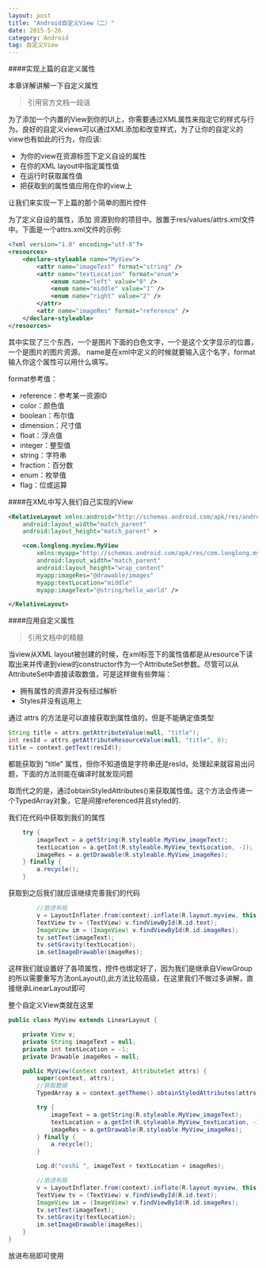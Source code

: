 ```yaml
---
layout: post
title: "Android自定义View（二）"
date: 2015-5-26
category: Android
tag: 自定义View
---
```


####实现上篇的自定义属性

本章详解讲解一下自定义属性

> 引用官方文档一段话

为了添加一个内置的View到你的UI上，你需要通过XML属性来指定它的样式与行为。良好的自定义views可以通过XML添加和改变样式，为了让你的自定义的view也有如此的行为，你应该:

- 为你的view在资源标签下定义自设的属性
- 在你的XML layout中指定属性值
- 在运行时获取属性值
- 把获取到的属性值应用在你的view上

让我们来实现一下上篇的那个简单的图片控件

为了定义自设的属性，添加 资源到你的项目中。放置于res/values/attrs.xml文件中。下面是一个attrs.xml文件的示例:

```xml
<?xml version="1.0" encoding="utf-8"?>
<resources>
    <declare-styleable name="MyView">
        <attr name="imageText" format="string" />
        <attr name="textLocation" format="enum">
            <enum name="left" value="0" />
            <enum name="middle" value="1" />
            <enum name="right" value="2" />
        </attr>
        <attr name="imageRes" format="reference" />
    </declare-styleable>
</resources>
```
其中实现了三个东西，一个是图片下面的白色文字，一个是这个文字显示的位置，一个是图片的图片资源。
name是在xml中定义的时候就要输入这个名字，format输入你这个属性可以用什么填写。

format参考值：

- reference：参考某一资源ID
- color：颜色值
- boolean：布尔值
- dimension：尺寸值
- float：浮点值
- integer：整型值
- string：字符串
- fraction：百分数
- enum：枚举值
- flag：位或运算

####在XML中写入我们自己实现的View

```xml
<RelativeLayout xmlns:android="http://schemas.android.com/apk/res/android"
    android:layout_width="match_parent"
    android:layout_height="match_parent" >

    <com.longlong.myview.MyView
	    xmlns:myapp="http://schemas.android.com/apk/res/com.longlong.myview"
        android:layout_width="match_parent"
        android:layout_height="wrap_content"
        myapp:imageRes="@drawable/images"
        myapp:textLocation="middle"
        myapp:imageText="@string/hello_world" />

</RelativeLayout>
```

####应用自定义属性

> 引用文档中的精髓

当view从XML layout被创建的时候，在xml标签下的属性值都是从resource下读取出来并传递到view的constructor作为一个AttributeSet参数。尽管可以从AttributeSet中直接读取数值，可是这样做有些弊端：

- 拥有属性的资源并没有经过解析
- Styles并没有运用上

通过 attrs 的方法是可以直接获取到属性值的，但是不能确定值类型

```java
String title = attrs.getAttributeValue(null, "title");
int resId = attrs.getAttributeResourceValue(null, "title", 0);
title = context.getText(resId));
```

都能获取到 "title" 属性，但你不知道值是字符串还是resId，处理起来就容易出问题，下面的方法则能在编译时就发现问题

取而代之的是，通过obtainStyledAttributes()来获取属性值。这个方法会传递一个TypedArray对象，它是间接referenced并且styled的.

我们在代码中获取到我们的属性

```java
    try {
        imageText = a.getString(R.styleable.MyView_imageText);
        textLocation = a.getInt(R.styleable.MyView_textLocation, -1);
        imageRes = a.getDrawable(R.styleable.MyView_imageRes);
    } finally {
        a.recycle();
	}
```

获取到之后我们就应该继续完善我们的代码

```java
        //放进布局
        v = LayoutInflater.from(context).inflate(R.layout.myview, this, true);
        TextView tv = (TextView) v.findViewById(R.id.text);
        ImageView im = (ImageView) v.findViewById(R.id.imageRes);
        tv.setText(imageText);
        tv.setGravity(textLocation);
        im.setImageDrawable(imageRes);
```

这样我们就设置好了各项属性，控件也绑定好了，因为我们是继承自ViewGroup的所以需要重写方法onLayout(),此方法比较高级，在这里我们不做过多讲解，直接继承LinearLayout即可

整个自定义View类就在这里

```java
public class MyView extends LinearLayout {

    private View v;
    private String imageText = null;
    private int textLocation = -1;
    private Drawable imageRes = null;

    public MyView(Context context, AttributeSet attrs) {
        super(context, attrs);
        //获取数据
        TypedArray a = context.getTheme().obtainStyledAttributes(attrs, R.styleable.MyView, 0, 0);

        try {
            imageText = a.getString(R.styleable.MyView_imageText);
            textLocation = a.getInt(R.styleable.MyView_textLocation, -1);
            imageRes = a.getDrawable(R.styleable.MyView_imageRes);
        } finally {
            a.recycle();
        }

        Log.d("ceshi ", imageText + textLocation + imageRes);

        //放进布局
        v = LayoutInflater.from(context).inflate(R.layout.myview, this, true);
        TextView tv = (TextView) v.findViewById(R.id.text);
        ImageView im = (ImageView) v.findViewById(R.id.imageRes);
        tv.setText(imageText);
        tv.setGravity(textLocation);
        im.setImageDrawable(imageRes);
    }
}

```

放进布局即可使用




